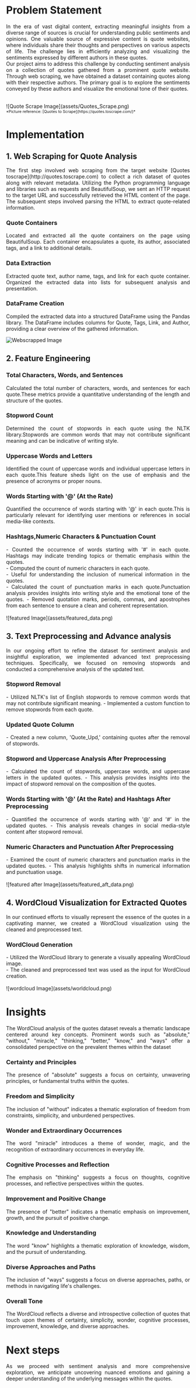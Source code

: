 # Problem Statement

<div style="text-align: justify;">

In the era of vast digital content, extracting meaningful insights from a diverse range of sources is crucial for understanding public sentiments and opinions. One valuable source of expressive content is quote websites, where individuals share their thoughts and perspectives on various aspects of life. The challenge lies in efficiently analyzing and visualizing the sentiments expressed by different authors in these quotes.
<br>
Our project aims to address this challenge by conducting sentiment analysis on a collection of quotes gathered from a prominent quote website. Through web scraping, we have obtained a dataset containing quotes along with their respective authors. The primary goal is to explore the sentiments conveyed by these authors and visualize the emotional tone of their quotes.

</div>
<br>
![Quote Scrape Image](assets/Quotes_Scrape.png)
<span style="font-size: 8pt; text-align: left; display: block;">*Picture reference: [Quotes to Scrape](https://quotes.toscrape.com/)*</span>

# Implementation

## 1. Web Scraping for Quote Analysis
<div style="text-align: justify;">
The first step involved web scraping from the target website [Quotes toscrape](http://quotes.toscrape.com) to collect a rich dataset of quotes along with relevant metadata. Utilizing the Python programming language and libraries such as requests and BeautifulSoup, we sent an HTTP request to the target URL and successfully retrieved the HTML content of the page. The subsequent steps involved parsing the HTML to extract quote-related information.
</div> 

### Quote Containers
<div style="text-align: justify;">
Located and extracted all the quote containers on the page using BeautifulSoup. Each container encapsulates a quote, its author, associated tags, and a link to additional details.
</div> 

### Data Extraction
<div style="text-align: justify;">
Extracted quote text, author name, tags, and link for each quote container. Organized the extracted data into lists for subsequent analysis and presentation.
</div> 

### DataFrame Creation
<div style="text-align: justify;">
Compiled the extracted data into a structured DataFrame using the Pandas library. The DataFrame includes columns for Quote, Tags, Link, and Author, providing a clear overview of the gathered information.
</div>

![Webscrapped Image](assets/webscrapped_data.png)

## 2. Feature Engineering 
<div style="text-align: justify;"> </div>
  
### Total Characters, Words, and Sentences  
<div style="text-align: justify;">  Calculated the total number of characters, words, and sentences for each quote.These metrics provide a quantitative understanding of the length and structure of the quotes.   </div>
    
### Stopword Count
<div style="text-align: justify;"> Determined the count of stopwords in each quote using the NLTK library.Stopwords are common words that may not contribute significant meaning and can be indicative of writing style.</div>
    
### Uppercase Words and Letters
<div style="text-align: justify;">Identified the count of uppercase words and individual uppercase letters in each quote.This feature sheds light on the use of emphasis and the presence of acronyms or proper nouns. </div>
      
### Words Starting with '@' (At the Rate)
<div style="text-align: justify;"> Quantified the occurrence of words starting with '@' in each quote.This is particularly relevant for identifying user mentions or references in social media-like contexts. </div>
        
### Hashtags,Numeric Characters & Punctuation Count
<div style="text-align: justify;"> 
- Counted the occurrence of words starting with '#' in each quote. Hashtags may indicate trending topics or thematic emphasis within the quotes. <br>
- Computed the count of numeric characters in each quote. <br>
- Useful for understanding the inclusion of numerical information in the quotes. <br>
- Calculated the count of punctuation marks in each quote.Punctuation analysis provides insights into writing style and the emotional tone of the quotes.
- Removed quotation marks, periods, commas, and apostrophes from each sentence to ensure a clean and coherent representation.
</div>
<br>
![featured Image](assets/featured_data.png)

## 3. Text Preprocessing and Advance analysis
<p style="text-align: justify;"> 
In our ongoing effort to refine the dataset for sentiment analysis and insightful exploration, we implemented advanced text preprocessing techniques. Specifically, we focused on removing stopwords and conducted a comprehensive analysis of the updated text.
</p>

### Stopword Removal
<div style="text-align: justify;"> 
- Utilized NLTK's list of English stopwords to remove common words that may not contribute significant meaning.
- Implemented a custom function to remove stopwords from each quote.
</div>

### Updated Quote Column
<div style="text-align: justify;"> 
- Created a new column, 'Quote_Upd,' containing quotes after the removal of stopwords.
</div>

### Stopword and Uppercase Analysis After Preprocessing
<div style="text-align: justify;"> 
- Calculated the count of stopwords, uppercase words, and uppercase letters in the updated quotes.
- This analysis provides insights into the impact of stopword removal on the composition of the quotes.
</div>

### Words Starting with '@' (At the Rate) and Hashtags After Preprocessing
<div style="text-align: justify;"> 
- Quantified the occurrence of words starting with '@' and '#' in the updated quotes.
- This analysis reveals changes in social media-style content after stopword removal.
</div>

### Numeric Characters and Punctuation After Preprocessing
<div style="text-align: justify;"> 
- Examined the count of numeric characters and punctuation marks in the updated quotes.
- This analysis highlights shifts in numerical information and punctuation usage.
</div> 

<br>
![featured after Image](assets/featured_aft_data.png)

## 4. WordCloud Visualization for Extracted Quotes
<div style="text-align: justify;">
In our continued efforts to visually represent the essence of the quotes in a captivating manner, we created a WordCloud visualization using the cleaned and preprocessed text.
</div> 

### WordCloud Generation
<div style="text-align: justify;"> 
- Utilized the WordCloud library to generate a visually appealing WordCloud image. <br>
- The cleaned and preprocessed text was used as the input for WordCloud creation.
</div>

<br>
![wordcloud Image](assets/worldcloud.png)

# Insights
<p style="text-align: justify;"> The WordCloud analysis of the quotes dataset reveals a thematic landscape centered around key concepts. Prominent words such as "absolute," "without," "miracle," "thinking," "better," "know," and "ways" offer a consolidated perspective on the prevalent themes within the dataset</p>

### Certainty and Principles
<p style="text-align: justify;"> The presence of "absolute" suggests a focus on certainty, unwavering principles, or fundamental truths within the quotes. </p> 

### Freedom and Simplicity
<p style="text-align: justify;"> The inclusion of "without" indicates a thematic exploration of freedom from constraints, simplicity, and unburdened perspectives.</p>

### Wonder and Extraordinary Occurrences
<p style="text-align: justify;"> The word "miracle" introduces a theme of wonder, magic, and the recognition of extraordinary occurrences in everyday life.</p>

### Cognitive Processes and Reflection
<p style="text-align: justify;"> The emphasis on "thinking" suggests a focus on thoughts, cognitive processes, and reflective perspectives within the quotes.</p>

### Improvement and Positive Change
<p style="text-align: justify;"> The presence of "better" indicates a thematic emphasis on improvement, growth, and the pursuit of positive change.</p>

### Knowledge and Understanding
<p style="text-align: justify;"> The word "know" highlights a thematic exploration of knowledge, wisdom, and the pursuit of understanding.</p>

### Diverse Approaches and Paths
<p style="text-align: justify;"> The inclusion of "ways" suggests a focus on diverse approaches, paths, or methods in navigating life's challenges.</p>

### Overall Tone
<p style="text-align: justify;"> The WordCloud reflects a diverse and introspective collection of quotes that touch upon themes of certainty, simplicity, wonder, cognitive processes, improvement, knowledge, and diverse approaches.</p>

# Next steps
<p style="text-align: justify;"> As we proceed with sentiment analysis and more comprehensive exploration, we anticipate uncovering nuanced emotions and gaining a deeper understanding of the underlying messages within the quotes. </p>
